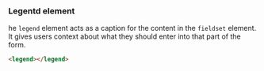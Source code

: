 ### Legentd element

he `legend` element acts as a caption for the content in the `fieldset` element. It gives users context about what they should enter into that part of the form.

```html
<legend></legend>
```


